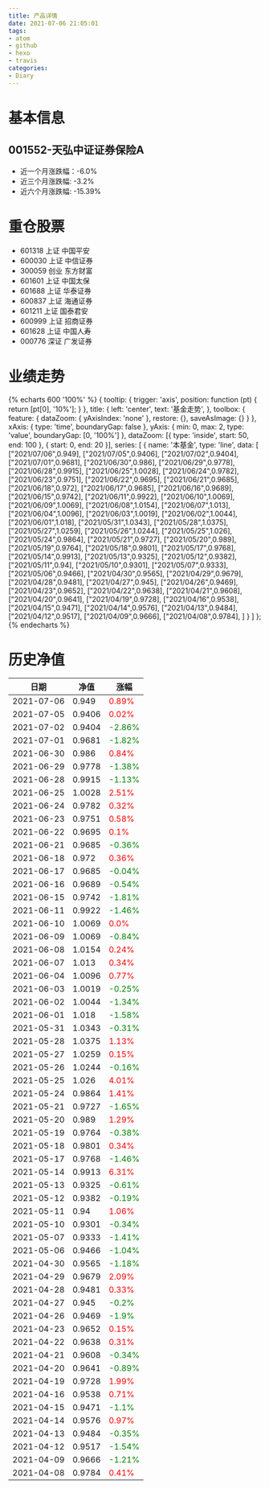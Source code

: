 ```yaml
---
title: 产品详情
date: 2021-07-06 21:05:01
tags:
- atom
- github
- hexo
- travis
categories:
- Diary
---
```


# 基本信息
## 001552-天弘中证证券保险A
- 近一个月涨跌幅：-6.0%
- 近三个月涨跌幅: -3.2%
- 近六个月涨跌幅: -15.39%

# 重仓股票
- 601318 上证 中国平安
- 600030 上证 中信证券
- 300059 创业 东方财富
- 601601 上证 中国太保
- 601688 上证 华泰证券
- 600837 上证 海通证券
- 601211 上证 国泰君安
- 600999 上证 招商证券
- 601628 上证 中国人寿
- 000776 深证 广发证券
# 业绩走势

{% echarts 600 '100%' %}
{
  tooltip: {
        trigger: 'axis',
        position: function (pt) {
            return [pt[0], '10%'];
        }
    },
    title: {
        left: 'center',
        text: '基金走势',
    },
    toolbox: {
        feature: {
            dataZoom: {
                yAxisIndex: 'none'
            },
            restore: {},
            saveAsImage: {}
        }
    },
    xAxis: {
        type: 'time',
        boundaryGap: false
    },
    yAxis: {
        min: 0,
        max: 2,
        type: 'value',
        boundaryGap: [0, '100%']
    },
    dataZoom: [{
        type: 'inside',
        start: 50,
        end: 100
    }, {
        start: 0,
        end: 20
    }],
    series: [
        {
            name: '本基金',
            type: 'line',
            data: [
["2021/07/06",0.949],
["2021/07/05",0.9406],
["2021/07/02",0.9404],
["2021/07/01",0.9681],
["2021/06/30",0.986],
["2021/06/29",0.9778],
["2021/06/28",0.9915],
["2021/06/25",1.0028],
["2021/06/24",0.9782],
["2021/06/23",0.9751],
["2021/06/22",0.9695],
["2021/06/21",0.9685],
["2021/06/18",0.972],
["2021/06/17",0.9685],
["2021/06/16",0.9689],
["2021/06/15",0.9742],
["2021/06/11",0.9922],
["2021/06/10",1.0069],
["2021/06/09",1.0069],
["2021/06/08",1.0154],
["2021/06/07",1.013],
["2021/06/04",1.0096],
["2021/06/03",1.0019],
["2021/06/02",1.0044],
["2021/06/01",1.018],
["2021/05/31",1.0343],
["2021/05/28",1.0375],
["2021/05/27",1.0259],
["2021/05/26",1.0244],
["2021/05/25",1.026],
["2021/05/24",0.9864],
["2021/05/21",0.9727],
["2021/05/20",0.989],
["2021/05/19",0.9764],
["2021/05/18",0.9801],
["2021/05/17",0.9768],
["2021/05/14",0.9913],
["2021/05/13",0.9325],
["2021/05/12",0.9382],
["2021/05/11",0.94],
["2021/05/10",0.9301],
["2021/05/07",0.9333],
["2021/05/06",0.9466],
["2021/04/30",0.9565],
["2021/04/29",0.9679],
["2021/04/28",0.9481],
["2021/04/27",0.945],
["2021/04/26",0.9469],
["2021/04/23",0.9652],
["2021/04/22",0.9638],
["2021/04/21",0.9608],
["2021/04/20",0.9641],
["2021/04/19",0.9728],
["2021/04/16",0.9538],
["2021/04/15",0.9471],
["2021/04/14",0.9576],
["2021/04/13",0.9484],
["2021/04/12",0.9517],
["2021/04/09",0.9666],
["2021/04/08",0.9784],
]
        }
    ]
};
{% endecharts %}

# 历史净值

| 日期 | 净值 | 涨幅 |
| --- | --- | --- |
|2021-07-06|0.949|<font color=red>0.89%</font>|
|2021-07-05|0.9406|<font color=red>0.02%</font>|
|2021-07-02|0.9404|<font color=green>-2.86%</font>|
|2021-07-01|0.9681|<font color=green>-1.82%</font>|
|2021-06-30|0.986|<font color=red>0.84%</font>|
|2021-06-29|0.9778|<font color=green>-1.38%</font>|
|2021-06-28|0.9915|<font color=green>-1.13%</font>|
|2021-06-25|1.0028|<font color=red>2.51%</font>|
|2021-06-24|0.9782|<font color=red>0.32%</font>|
|2021-06-23|0.9751|<font color=red>0.58%</font>|
|2021-06-22|0.9695|<font color=red>0.1%</font>|
|2021-06-21|0.9685|<font color=green>-0.36%</font>|
|2021-06-18|0.972|<font color=red>0.36%</font>|
|2021-06-17|0.9685|<font color=green>-0.04%</font>|
|2021-06-16|0.9689|<font color=green>-0.54%</font>|
|2021-06-15|0.9742|<font color=green>-1.81%</font>|
|2021-06-11|0.9922|<font color=green>-1.46%</font>|
|2021-06-10|1.0069|<font color=red>0.0%</font>|
|2021-06-09|1.0069|<font color=green>-0.84%</font>|
|2021-06-08|1.0154|<font color=red>0.24%</font>|
|2021-06-07|1.013|<font color=red>0.34%</font>|
|2021-06-04|1.0096|<font color=red>0.77%</font>|
|2021-06-03|1.0019|<font color=green>-0.25%</font>|
|2021-06-02|1.0044|<font color=green>-1.34%</font>|
|2021-06-01|1.018|<font color=green>-1.58%</font>|
|2021-05-31|1.0343|<font color=green>-0.31%</font>|
|2021-05-28|1.0375|<font color=red>1.13%</font>|
|2021-05-27|1.0259|<font color=red>0.15%</font>|
|2021-05-26|1.0244|<font color=green>-0.16%</font>|
|2021-05-25|1.026|<font color=red>4.01%</font>|
|2021-05-24|0.9864|<font color=red>1.41%</font>|
|2021-05-21|0.9727|<font color=green>-1.65%</font>|
|2021-05-20|0.989|<font color=red>1.29%</font>|
|2021-05-19|0.9764|<font color=green>-0.38%</font>|
|2021-05-18|0.9801|<font color=red>0.34%</font>|
|2021-05-17|0.9768|<font color=green>-1.46%</font>|
|2021-05-14|0.9913|<font color=red>6.31%</font>|
|2021-05-13|0.9325|<font color=green>-0.61%</font>|
|2021-05-12|0.9382|<font color=green>-0.19%</font>|
|2021-05-11|0.94|<font color=red>1.06%</font>|
|2021-05-10|0.9301|<font color=green>-0.34%</font>|
|2021-05-07|0.9333|<font color=green>-1.41%</font>|
|2021-05-06|0.9466|<font color=green>-1.04%</font>|
|2021-04-30|0.9565|<font color=green>-1.18%</font>|
|2021-04-29|0.9679|<font color=red>2.09%</font>|
|2021-04-28|0.9481|<font color=red>0.33%</font>|
|2021-04-27|0.945|<font color=green>-0.2%</font>|
|2021-04-26|0.9469|<font color=green>-1.9%</font>|
|2021-04-23|0.9652|<font color=red>0.15%</font>|
|2021-04-22|0.9638|<font color=red>0.31%</font>|
|2021-04-21|0.9608|<font color=green>-0.34%</font>|
|2021-04-20|0.9641|<font color=green>-0.89%</font>|
|2021-04-19|0.9728|<font color=red>1.99%</font>|
|2021-04-16|0.9538|<font color=red>0.71%</font>|
|2021-04-15|0.9471|<font color=green>-1.1%</font>|
|2021-04-14|0.9576|<font color=red>0.97%</font>|
|2021-04-13|0.9484|<font color=green>-0.35%</font>|
|2021-04-12|0.9517|<font color=green>-1.54%</font>|
|2021-04-09|0.9666|<font color=green>-1.21%</font>|
|2021-04-08|0.9784|<font color=red>0.41%</font>|
